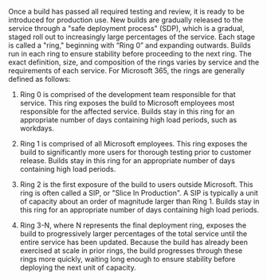 Once a build has passed all required testing and review, it is ready to be introduced for production use. New builds are gradually released to the service through a "safe deployment process" (SDP), which is a gradual, staged roll out to increasingly large percentages of the service. Each stage is called a "ring," beginning with “Ring 0” and expanding outwards. Builds run in each ring to ensure stability before proceeding to the next ring. The exact definition, size, and composition of the rings varies by service and the requirements of each service. For Microsoft 365, the rings are generally defined as follows: 

1. Ring 0 is comprised of the development team responsible for that service. This ring exposes the build to Microsoft employees most responsible for the affected service. Builds stay in this ring for an appropriate number of days containing high load periods, such as workdays.

1. Ring 1 is comprised of all Microsoft employees. This ring exposes the build to significantly more users for thorough testing prior to customer release. Builds stay in this ring for an appropriate number of days containing high load periods.

1. Ring 2 is the first exposure of the build to users outside Microsoft. This ring is often called a SIP, or "Slice In Production". A SIP is typically a unit of capacity about an order of magnitude larger than Ring 1. Builds stay in this ring for an appropriate number of days containing high load periods.

1. Ring 3-N, where N represents the final deployment ring, exposes the build to progressively larger percentages of the total service until the entire service has been updated. Because the build has already been exercised at scale in prior rings, the build progresses through these rings more quickly, waiting long enough to ensure stability before deploying the next unit of capacity.